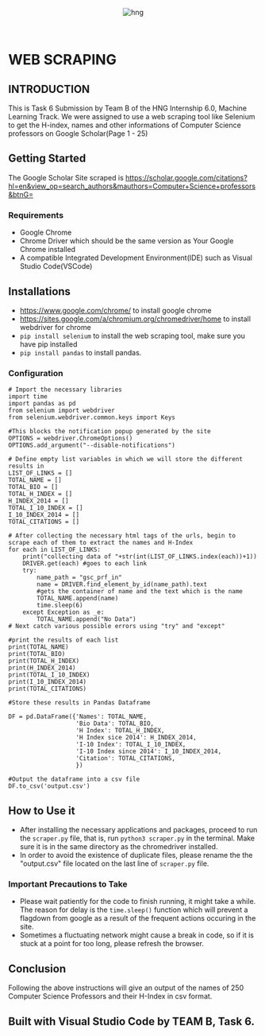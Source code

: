 <div align="center">

![hng](https://res.cloudinary.com/iambeejayayo/image/upload/v1554240066/brand-logo.png)

<br>

</div>

# WEB SCRAPING

## INTRODUCTION
This is Task 6 Submission by Team B of the HNG Internship 6.0, Machine Learning Track. We were assigned to use a web scraping tool like Selenium to get the H-index, names and other informations of Computer Science professors on Google Scholar(Page 1 - 25)

## Getting Started
The Google Scholar Site scraped is https://scholar.google.com/citations?hl=en&view_op=search_authors&mauthors=Computer+Science+professors&btnG=

### Requirements
- Google Chrome
- Chrome Driver which should be the same version as Your Google Chrome installed
- A compatible Integrated Development Environment(IDE) such as Visual Studio Code(VSCode)

## Installations
- https://www.google.com/chrome/ to install google chrome
- https://sites.google.com/a/chromium.org/chromedriver/home to install webdriver for chrome
- ```pip install selenium``` to install the web scraping tool, make sure you have pip installed
- ```pip install pandas``` to install pandas.

### Configuration

```
# Import the necessary libraries
import time
import pandas as pd
from selenium import webdriver
from selenium.webdriver.common.keys import Keys 
```

```
#This blocks the notification popup generated by the site
OPTIONS = webdriver.ChromeOptions()
OPTIONS.add_argument("--disable-notifications")
```

```
# Define empty list variables in which we will store the different results in
LIST_OF_LINKS = []
TOTAL_NAME = []
TOTAL_BIO = []
TOTAL_H_INDEX = []
H_INDEX_2014 = []
TOTAL_I_10_INDEX = []
I_10_INDEX_2014 = []
TOTAL_CITATIONS = []
```

```
# After collecting the necessary html tags of the urls, begin to scrape each of them to extract the names and H-Index
for each in LIST_OF_LINKS:
    print("collecting data of "+str(int(LIST_OF_LINKS.index(each))+1))
    DRIVER.get(each) #goes to each link
    try:
        name_path = "gsc_prf_in"
        name = DRIVER.find_element_by_id(name_path).text
        #gets the container of name and the text which is the name
        TOTAL_NAME.append(name)
        time.sleep(6)
    except Exception as _e:
        TOTAL_NAME.append("No Data")
# Next catch various possible errors using "try" and "except"
```

```
#print the results of each list
print(TOTAL_NAME)
print(TOTAL_BIO)
print(TOTAL_H_INDEX)
print(H_INDEX_2014)
print(TOTAL_I_10_INDEX)
print(I_10_INDEX_2014)
print(TOTAL_CITATIONS)

#Store these results in Pandas Dataframe

DF = pd.DataFrame({'Names': TOTAL_NAME,
                   'Bio Data': TOTAL_BIO,
                   'H Index': TOTAL_H_INDEX,
                   'H Index sice 2014': H_INDEX_2014,
                   'I-10 Index': TOTAL_I_10_INDEX,
                   'I-10 Index since 2014': I_10_INDEX_2014,
                   'Citation': TOTAL_CITATIONS,
                   })  
                   
#Output the dataframe into a csv file
DF.to_csv('output.csv') 
```

## How to Use it
- After installing the necessary applications and packages, proceed to run the `scraper.py` file, that is, run `python3 scraper.py` in the terminal. Make sure it is in the same directory as the chromedriver installed.
- In order to avoid the existence of duplicate files, please rename the the "output.csv" file located on the last line of `scraper.py` file.

### Important Precautions to Take
-  Please wait patiently for the code to finish running, it might take a while.
The reason for delay is the `time.sleep()` function which will prevent a flagdown from google as a result of the frequent actions occuring in the site.
-  Sometimes a fluctuating network might cause a break in code, so if it is stuck at a
point for too long, please refresh the browser.


## Conclusion
Following the above instructions will give an output of the names of 250 Computer Science Professors and their H-Index in csv format.



## Built with Visual Studio Code by TEAM B, Task 6.
